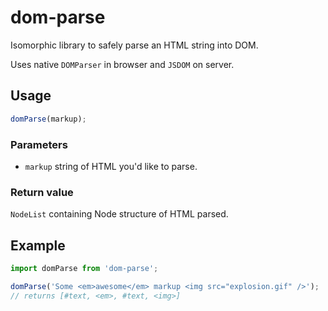 # dom-parse

Isomorphic library to safely parse an HTML string into DOM.

Uses native `DOMParser` in browser and `JSDOM` on server.

## Usage

```js
domParse(markup);
```

### Parameters

- `markup` string of HTML you'd like to parse.

### Return value

`NodeList` containing Node structure of HTML parsed.

## Example

```js
import domParse from 'dom-parse';

domParse('Some <em>awesome</em> markup <img src="explosion.gif" />');
// returns [#text, <em>, #text, <img>]
```
